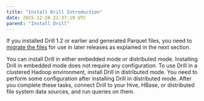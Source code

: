 ```yaml
---
title: "Install Drill Introduction"
date: 2015-12-28 21:37:19 UTC
parent: "Install Drill"
---
```


If you installed Drill 1.2 or earlier and generated Parquet files, you need to [migrate the files]({{site.baseurl}}/docs/migrating-parquet-data) for use in later releases as explained in the next section.

You can install Drill in either embedded mode or distributed mode. Installing
Drill in embedded mode does not require any configuration. To use Drill in a
clustered Hadoop environment, install Drill in distributed mode. You need to perform some configuration after installing Drill in distributed mode. After you complete these tasks, connect Drill to your Hive, HBase, or distributed file system data sources, and run queries on them.
